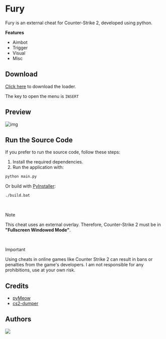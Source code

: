 # Fury

Fury is an external cheat for Counter-Strike 2, developed using python.

**Features**
  - Aimbot
  - Trigger
  - Visual
  - Misc

## Download

[Click here](https://furycheat.vercel.app/) to download the loader.

The key to open the menu is `INSERT`

## Preview

![img](https://github.com/user-attachments/assets/81b4e500-cc72-4b7d-918c-8546c4c23344)

## Run the Source Code

If you prefer to run the source code, follow these steps:

1. Install the required dependencies.
2. Run the application with:
 ```bash
 python main.py
```

Or build with [PyInstaller](https://pyinstaller.org/en/stable/):

```bash
./build.bat
```

<br>

>[!NOTE]
This cheat uses an external overlay. Therefore, Counter-Strike 2 must be in **"Fullscreen Windowed Mode"**.

<br>

>[!IMPORTANT]
Using cheats in online games like Counter Strike 2 can result in bans or penalties from the game's developers. I am not responsible for any prohibitions, use at your own risk.

## Credits
  - [pyMeow](https://github.com/qb-0/pyMeow)
  - [cs2-dumper](https://github.com/a2x/cs2-dumper)
  
## Authors

<a href="https://github.com/gabsroot/fury/graphs/contributors"><img src="https://contrib.rocks/image?repo=gabsroot/fury"/></a>
